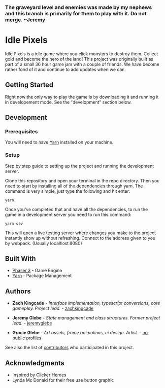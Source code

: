 ### The graveyard level and enemies was made by my nephews and this branch is primarily for them to play with it. Do not merge. ~Jeremy

# Idle Pixels

Idle Pixels is a idle game where you click monsters to destroy them. Collect gold and become the hero of the land! This project was originally built as part of a small 36 hour game jam with a couple of friends. We have become rather fond of it and continue to add updates when we can.

## Getting Started

Right now the only way to play the game is by downloading it and running it in developement mode. See the "development" section below.

## Development

### Prerequisites

You will need to have [Yarn](https://yarnpkg.com/) installed on your machine. 

### Setup

Step by step guide to setting up the project and running the development server.

Clone this repository and open your terminal in the repo directory. Then you need to start by installing all of the dependencies through yarn. The command is very simple, just type the following and hit enter:

```
yarn
```

Once you've completed that and have all the dependencies, to run the game in a development server you need to run this command:

```
yarn dev
```

This will open a live testing server where changes you make to the project instantly show up without refreshing. Connect to the address given to you by webpack. (Usually localhost:8080)

## Built With

* [Phaser 3](https://phaser.io/phaser3) - Game Engine
* [Yarn](https://yarnpkg.com/) - Package Management

## Authors

* **Zach Kingcade** - *Interface implementation, typescript conversions, core gameplay. Project lead.* - [zachkingcade](https://github.com/zachkingcade)

* **Jeremy Glebe** - *State management and class structures. Former project lead.* - [jeremyglebe](https://github.com/jeremyglebe)

* **Gracie Glebe** - *Art assets, frame animations, ui design. Artist.* - [no public profiles](https://github.com/jeremyglebe/idle_pixels)

See also the list of [contributors](https://github.com/jeremyglebe/idle_pixels/graphs/contributors) who participated in this project.

## Acknowledgments

* Inspired by Clicker Heroes
* Lynda Mc Donald for their free use button graphic
